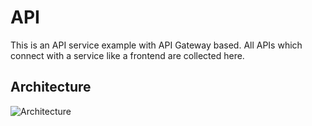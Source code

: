 # API

This is an API service example with API Gateway based. All APIs which connect with a service like a frontend are collected here.

## Architecture
![Architecture](https://raw.githubusercontent.com/serverless-operations/serverless-enterprise-application-boilerplate-for-python/master/services/api/architecture.png)